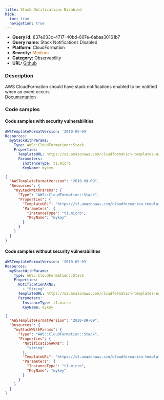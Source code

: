 ```yaml
---
title: Stack Notifications Disabled
hide:
  toc: true
  navigation: true
---
```


<style>
  .highlight .hll {
    background-color: #ff171742;
  }
  .md-content {
    max-width: 1100px;
    margin: 0 auto;
  }
</style>

-   **Query id:** 837e033c-4717-40bd-807e-6abaa30161b7
-   **Query name:** Stack Notifications Disabled
-   **Platform:** CloudFormation
-   **Severity:** <span style="color:#C60">Medium</span>
-   **Category:** Observability
-   **URL:** [Github](https://github.com/Checkmarx/kics/tree/master/assets/queries/cloudFormation/aws/stack_notifications_disabled)

### Description
AWS CloudFormation should have stack notifications enabled to be notified when an event occurs<br>
[Documentation](https://docs.aws.amazon.com/AWSCloudFormation/latest/UserGuide/aws-properties-stack.html)

### Code samples
#### Code samples with security vulnerabilities
```yaml title="Postitive test num. 1 - yaml file" hl_lines="5"
AWSTemplateFormatVersion: '2010-09-09'
Resources:
  myStackWithParams:
    Type: AWS::CloudFormation::Stack
    Properties:
      TemplateURL: https://s3.amazonaws.com/cloudformation-templates-us-east-2/EC2ChooseAMI.template
      Parameters:
        InstanceType: t1.micro
        KeyName: mykey

```
```json title="Postitive test num. 2 - json file" hl_lines="6"
{
  "AWSTemplateFormatVersion": "2010-09-09",
  "Resources": {
    "myStackWithParams": {
      "Type": "AWS::CloudFormation::Stack",
      "Properties": {
        "TemplateURL": "https://s3.amazonaws.com/cloudformation-templates-us-east-2/EC2ChooseAMI.template",
        "Parameters": {
          "InstanceType": "t1.micro",
          "KeyName": "mykey"
        }
      }
    }
  }
}

```


#### Code samples without security vulnerabilities
```yaml title="Negative test num. 1 - yaml file"
AWSTemplateFormatVersion: '2010-09-09'
Resources:
  myStackWithParams:
    Type: AWS::CloudFormation::Stack
    Properties:
      NotificationARNs:
        - "String"
      TemplateURL: https://s3.amazonaws.com/cloudformation-templates-us-east-2/EC2ChooseAMI.template
      Parameters:
        InstanceType: t1.micro
        KeyName: mykey

```
```json title="Negative test num. 2 - json file"
{
  "AWSTemplateFormatVersion": "2010-09-09",
  "Resources": {
    "myStackWithParams": {
      "Type": "AWS::CloudFormation::Stack",
      "Properties": {
        "NotificationARNs": [
          "string"
        ],
        "TemplateURL": "https://s3.amazonaws.com/cloudformation-templates-us-east-2/EC2ChooseAMI.template",
        "Parameters": {
          "InstanceType": "t1.micro",
          "KeyName": "mykey"
        }
      }
    }
  }
}

```
